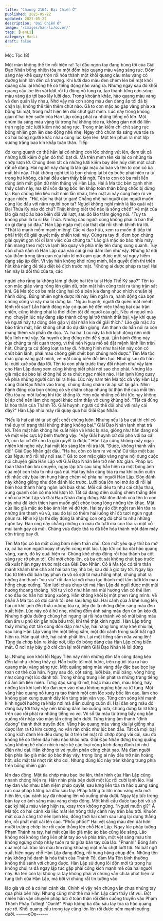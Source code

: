 ```yaml
---
title: "Chương 2164: Đại Chiến Ở"
published: 2025-05-22
updated: 2025-05-22
description: 'Đại Chiến Ở'
image: '/images/han-li/cover/'
tags: [HanLi]
category: HanLi
draft: false
---
```


Mộc Tộc (8)

Một màn không thể tin nổi hiện ra!
Tại đầu ngón tay đang búng tới của Giải Đạo Nhân bỗng nhiên
tỏa ra một đốm hào quang màu vàng sáng rực. Đốm sáng này
khẽ quay tròn rồi hóa thành một khối quang cầu màu vàng có
đường kính lớn đến cả trượng.
Khi lưỡi dao màu đen chém lên bề mặt khối quang cầu lại không
hề có tiếng động nào vang ra.
Nhưng ngay sau đó khối quang cầu lóe lên vài lượt rồi tự động nổ
tung ra, tạo thành từng cơn sóng màu vàng ập tới bao lấy lưỡi
dao.
Trong khoảnh khắc, hào quang màu vàng và đen quấn lấy nhau.
Nhờ vậy mà cơn sóng màu đen đang ấp tới đã bị chặn lại, không
thể tiến thêm chút nào.
Gã to con mặc áo gáp vàng phía xa bỗng tái mặt, trong mắt hiện
lên đôi chút giật mình.
Lúc này trong không gian ở hai bên sườn của Hàn Lập cũng phát
ra những tiếng nổ lớn. Một chùm tia sáng màu vàng từ trong hư
không tóe ra, không gian nơi đó liền tràn ngập các lưỡi kiếm nhỏ
sáng rực.
Trong màn kiếm chi chít sáng rực bỗng nhiên gợn lên dao động
nhè nhẹ. Ngay chỗ chùm tia sáng vừa tóe ra có hai bóng người
khác nhau cùng lúc kiện lên.
Một tên phun ra một lớp sương trắng bao kín khắp toàn thân. Tiếp

đó xung quanh cơ thể hắn lại có những cơn lốc phóng vút lên,
đem tất cả những lưỡi kiếm ở gần đó thổi bạt đi.
Mà trên mình tên kia lại có những tia chớp lượn lờ. Chúng đem
tất cả những lưỡi kiếm bay đến hủy diệt một cách rất dễ dàng.
Hai người này đúng là lão già mặc áo bào và tên to con có ba mắt
khi nãy.
Thật không nghĩ tới là bọn chúng lại bị ép buộc phải hiện ra từ
trong hư không, cả hai đều cảm thấy bất ngờ. Tên to con có ba
mắt liền dùng ánh mắt giận dữ nhìn thẳng về Hàn Lập.
Hai ả Ma tộc bên cạnh nhìn thấy cảnh này, ma khí vốn đang bốc
lên khắp toàn thân bỗng chốc bị dừng lại. Bọn chúng liền liếc mắt
nhìn lẫn nhau, trên mặt ai nấy cũng hiện rõ vẻ ngạc nhiên.
"Hừ, các hạ thật to gan! Chẳng nhẽ hai người các ngươi muốn
cùng lúc đấu với năm người bọn ta? Ngươi không nghĩ mình là lão
quái vật Đại Thừa Kỳ nào đó chứ? Thật không biết thế nào là
sống chết!" Vẻ mặt của lão già mặc áo bào biến đổi vài lượt, sau
đó lão trầm giọng nói.
"Tuy ta không phải là tu sĩ Đại Thừa. Nhưng các người cũng
không phải là bản thể, có gì đáng sợ đâu." Hàn Lập ngáp một cái
thật dài rồi khinh khỉnh trả lời.
"Thật là mạnh mồm mạnh miệng! Cấc vị đạo hữu, xem ra muốn đi
tiếp thì phải triệt để giải quyết mấy phiền toái này. Cùng ra tay đi,
đem bọn chúng giải quyết gọn rồi đi làm việc của chúng ta." Lão
già mặc áo bào nhíu mày, hắn mang theo một vẻ lạnh lẽo quay về
phía mấy tên đứng xung quanh.
Tuy còn chưa nắm rõ Hàn Lập dựa vào cái gì mà dám làm như
vậy. Nhưng từ nơi sâu thẳm trong tâm can của hắn lờ mờ cảm
giác được một sự nguy hiểm đang sắp ập đến. Ví vậy hắn không
khỏi rùng mình, liền quyết định thi triển hết khả năng để tiêu diệt
kẻ địch trước mặt.
"Không ai được phép ra tay! Hai tên này là đối thủ của ta, các

ngươi cho rằng ta không làm gì được hai tên tu sĩ Hợp Thể Kỳ
sao?" Tên to con mặc giáp vàng rống lên giận dữ, trên mặt hắn
cũng toát ra từng trận sát khí.
Gã Ma tộc có ba mắt cùng hai cô ả bên kia đang nhúc nhích
chuẩn bị hành động. Bỗng nhiên nghe được lời này liền ngẩn ra,
hành động của bọn chúng cũng vì vậy mà bị dừng lại.
"Ngưu huynh; ngươi đã quên mất mênh lệnh rồi sao? Lần hành
động này có quan hệ đến việc thắng bại của trận chiến, cũng
không phải là thời điểm tốt để ngươi cáu gắt. Nếu vì ngươi mà mọi
chuyện lúc này đang sắp thành công lại trở thành thất bại, vậy khi
quay về ngươi hãy tự động đến gặp vị đại nhân kia để giải thích."
Lão già mặc áo bào trầm mặt, hắn không chút do dự dằn giọng.
Âm thanh do hắn nói ra còn mang thêm vài phần đe dọa.
"A. ha ha. Lúc nãy ta hơi kích động nên mới liều lĩnh như vậy. Xa
huynh cũng đừng nên để ý quá. Lần hành động này của chúng ta
rất quan trọng, vì thế nên Ngưu mỗ sẽ đặt mệnh lệnh lên trên hết.
Chúng ta cứ đồng loạt ra tay đi. Nhưng hình như hai tên này còn
có chút bản lãnh, phải mau chóng giết chết bọn chúng mới được."
Tên Ma tộc mặc giáp vàng giật mình, vẻ mặt cũng biến đổi liên
tục. Nhưng sau đó hắn lại cười xuề xòa đáp lời.
Tên to con phía trước thay đổi nhanh như vậy làm cho Hàn Lập
đang xem cũng không biết phải nói sao cho phải.
Nhưng lão già mặc áo bào lại không hề tỏ ra chút ngạc nhiên nào.
Hắn lạnh lùng quay về phía những người còn lại ra hiệu. Lúc này
năm tên Ma tộc đã vây Hàn Lập cùng Giải Đạo Nhân vào trong,
chúng đang chậm rãi áp sát lại gần.
Nhìn hành động của bọn chúng có vẻ chậm chạp nhưng từ thân
thể của mỗi tên đều tỏa ra một luồng khí tức khổng lồ. Hơn nữa
những cỗ khí tức này không bị áp chế nên làm cho người khác
cảm thấy vô cùng khủng bố.
"Tất cả đúng là hóa thân của Thánh Tổ. Giải huynh, ngươi có thể
đối phó với mấy cái đây?" Hàn Lập nhíu mày rồi quay qua hỏi Giải
Đạo Nhân.

"Nếu là hai cái thì ta sẽ giết chết chúng luôn. Nhưng nếu là ba cái
thì chỉ có thể duy trì trạng thái không thắng không bại." Giải Đạo
Nhân lạnh nhạt trả lời. Trên mặt hắn không hề xuất hiện vẻ khác
lạ nào, giống như hắn đang nói về một việc cực kỳ bình thường
vậy.
"Vậy Giải huynh cứ đối phó với ba cái đi, còn lại cứ để cho ta giải
quyết là được." Hàn Lập cũng không mấy ngạc nhiên khi nghe
vậy, hai mắt léo sáng lên rồi trả lời.
"Được, không thành vấn đề!" Giải Đạo Nhân gật đầu.
"Ha ha, còn có làm ra vẻ nữa! Cứ tiếp một búa của Ngưu mỗ rồi
hãy nói sau!" Gã to con mặc giáp vàng nghe nội dung cuộc nói
chuyện giữa Hàn Lập với Giải Đạo Nhân liền trở nên tức giận.
Pháp lực toàn thân hắn lưu chuyển, ngay lập tức sau lưng hắn
hiện ra một bóng ảnh của một con trâu to như quả núi. Hai tay
hắn cũng tỏa ra ma khí cuồn cuộn rồi nhấc cây búa lớn hung
hăng chém về phía hai người Hàn Lập.
Đòn đánh này không giống như đòn đánh lúc trước.
Lưỡi búa lớn hơi mờ ảo đi rồi lại biến hóa thành hàng ngàn lưỡi
búa khác. Mỗi cái đều to như cái chậu thau, xung quanh còn có
ma khí lượn lờ. Tất cả đang điên cuồng chém thẳng đến chỗ của
Hàn Lập và Giải Đạo Nhân đang đứng.
Mà đòn đánh của tên to con này như đã kích thích ham muốn giết
chóc trong lòng những tên khác.
Mặt của lão già mặc áo bào ánh lên vẻ dữ tợn. Hai tay áo đột
ngột run lên tỏa ra những âm thanh vù vù, sau đó lại có thêm hai
luồng khí đỏ tươi ngùn ngụt phun ra. Nhìn kỹ lại thì đây đúng là
những con ong đỏ chói to như những ngón tay.
Đàn ong này chẳng những có màu đỏ tươi mà còn tỏa ra một cỗ
mùi tanh gay cả mũi. Chúng vừa được thả ra đã liền hóa thành
một đám mây côn trùng bay đi.

Tên Ma tộc có ba mắt cũng bấm niệm thần chú. Con mắt yêu quỷ
thứ ba mở ra, cả ba con ngươi xoay chuyển cùng một lúc. Lập
tức có ba dải hào quang vàng, xanh, đỏ kỳ quái hiện ra. Chúng
khẽ chớp động rồi hóa thành ba cột sáng rực rỡ phun tới.
Chỉ mới chớp lên, cả ba cột sát không chút báo trước đã xuất
hiện ngay trước mặt của Giải Đạo Nhân.
Cô ả Ma tộc có tấm thân mảnh khảnh khẽ chà xát hai bàn tay nhỏ
bé, sau đó ả giơ tay tới. Ngay lập tức từ trên đôi bàn tay phun ra
vô số sợi tơ màu hồng nhạt, chúng phát ra những âm thanh "viu
viu" rồi đan lại với nhau tạo thành một tấm lưới lớn màu hồng
chụp xuống.
Tấm lưới chưa chụp tới mà Hàn Lập đã ngửi được một mùi
hương thoang thoảng. Với tu vi cỡ như hắn mà mùi hương vẫn có
thể làm cho đầu óc hắn hơi trùng xuống. Hắn không khỏi bị một
phen rùng mình.
Về phần ả Ma tộc có đôi cánh tối đen sau lưng kia. Hai cánh của
ả khẽ rung lên, hai có khí lạnh đến thấu xương tỏa ra, tiếp đó là
những điểm sáng màu đen xuất hiện.
Lúc này cô ả hừ nhẹ, những đốm ánh sáng màu đen ùn ùn kéo đi.
Nhưng ở giữa đường chúng hơi ngưng lại rồi hóa thành vô số mũi
băng màu đen âm u phủ kín gần nửa bầu trời, khí thế thật kinh
người.
Hàn Lập trông thấy những đợt tấn công dồn dập như vậy, hai
hàng lông may khẽ nhíu lại, sau lưng Hàn Lập vang lên một tiếng
sấm, một đôi cánh trong suốt bất ngờ hiện ra.
Hán quát khẽ, hai cánh phất lên.
Lại một tiếng sấm nữa vang lên!
Từng tia chớp bắn ra khắp nơi, tiếp đó bóng dáng của Hàn Lập
cũng biến mất.
Ở nơi này bây giờ chỉ còn lại mỗi mình Giải Đạo Nhân lẻ loi đứng

lại.
Nhưng con khôi lỗi Ngụy Tiên này nhìn những đòn tấn công đang
kéo đến lại như không thấy gì. Hắn bước tới một bước, trên
người tỏa ra hào quang màu vàng sáng rực. Một quầng sáng màu
vàng dầy đặc bao bọc lay toàn cơ thể của hắn.
Ngay sau đó, cột sáng, lưỡi búa, mũi băng, võng hồng như cùng
một lúc đánh tới. Trong không trung liền phát ra những tràng tiếng
nổ ầm ầm liên miên.
Từng đạo sáng lờ mờ, hoặc màu đen, màu hồng, hay những làn
khí lạnh lẽo đan xen vào nhau không ngừng bắn ra tứ tung.
Một vầng hào quang nổ tung ra tạo thành một cơn lốc xoáy bốc
lên cao, làm cho không gian xung quanh dấy lên từng trận vặn
vẹo. Từng cơn sóng khí mạnh kinh người hướng ra khắp nơi mà
điền cuồng cuốn đi.
Hai đàn ong màu đỏ đang bay tới thấy vậy nên không dám lao
xuống nữa, chúng dừng lại lơ lửng trên cao rồi phát ra những
tiếng vo vo.
Vô số tia máu từ trong bầy ong bắn xuống rồi nhập vào màn tấn
công bên dưới.
Từng tràng âm thanh "đinh đương" thanh thót truyền đến. Vầng
hào quang màu vàng kia lại giống như được làm ra từ kim cương,
no vẫn rắn chắc như lúc ban đầu. Tất cả mọi loại công kích đánh
lên đều dừng lại ở trên bề mặt rồi chớp động vài cái, sau đó
không hề có thêm dấu hiệu nào khác nữa.
Giải Đạo Nhân đứng trong quầng sáng không hề nhúc nhích mặc
kệ các loại công kích đang đánh tới như điên như dại. Hắn không
tỏ vẻ muốn phản công chút nào.
Mà đám người bên phía lão già mặc áo bào thấy vậy, trong lòng
ai nấy đều trở nên hoảng hốt, sắc mặt tái nhợt rất khó coi.
Nhưng đúng lúc này trên không trung phía trên bỗng nhiên gợn

lên dao động. Một tia chớp màu bạc lóe lên, thân hình của Hàn
Lập cũng nhanh chóng hiện ra.
Hắn nhìn phía bên dưới một lúc rồi cười lạnh lẽo. Hai tay đan vào
nhau bấm niệm pháp quyết, sau lưng liền tỏa ra hào quang sáng
rực của pháp tướng ba đầu sáu tay.
Pháp tướng to lớn màu vàng vừa mới hiện lên, sáu cánh tay đã
nhoáng lên vỗ xuống phía dưới.
Ngay lập tức trong bàn tay có ánh sáng màu vàng chớp động.
Một khối cầu được tạo bởi vô số các ký hiệu màu vàng hiện ra,
xoay tròn không ngừng.
"Ngươi muốn gì?" Ả Ma tộc có hai cánh kia liếc mắt lên trông thấy
cảnh này trên bầu trời. Khuôn mặt của ả càng trở nên lạnh lẽo,
đồng thời hai cánh sau lưng lại dựng thẳng lên, rồi phất một cái
lên cao.
"Phốc phốc!" Hai vệt sáng màu đen dài hơn mười trượng chớp
lóe rồi cuốn thẳng lên chỗ Hàn Lập.
Ngay lúc pháp tướng Phạm Thánh ra tay, hai mắt của lão già mặc
áo bào cũng lóe sáng. Lão không nói không rằng liền phất tay áo
về phía trên, một vệt sáng màu tím không ngừng chớp nháy tuôn
ra từ giữa bàn tay của lão.
"Phanh!"
Bóng ảnh của một cái trảo lớn màu tím rộng khoảng một mẫu
chợt lướt tới. Nó bất ngờ xuất hiện ngay chỗ Hàn Lập đang đứng,
rồi hung hăng chụp đến.
Những tên này không hổ danh là hóa thân của Thánh Tổ, đám Ma
Tôn bình thường không thể sánh với chúng được. Hàn Lập sử
dụng lôi độn mới từ trong hư không chui ra đã ngay lập tức gặp
phải công kích mạnh mẽ của hai người này.
Ba tên còn lại không ra tay không phải vì chúng vẫn chưa phát
hiện ra tung tích của Hàn Lập, mà bởi vì chúng rất tin tưởng vào

lão già và cô ả có hai cánh kia. Chính vì vậy nên chúng vẫn chưa
nhúng tay qua phía bên này.
Nhưng cũng nhờ thế mà Hàn Lập cảm thấy rất vui. Đột nhiên hắn
vận chuyển pháp lực ở toàn thân rồi điên cuồng truyền vào Phạm
Thánh Pháp Tướng!
"Oanh!"
Pháp tướng ba đầu sáu tay tỏa ra hào quang rực rỡ. Khối quang
cầu trong tay cũng lớn lên rồi được ném mạnh xuống dưới.
------oOo------
